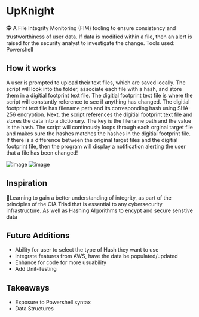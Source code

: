 # UpKnight 
🕵️ A File Integrity Monitoring (FIM) tooling to ensure consistency and trustworthiness of user data. If data is modified within a file, then an alert is raised for the security analyst to investigate the change. Tools used: Powershell

## How it works
A user is prompted to upload their text files, which are saved locally. The script will look into the folder, associate each file with a hash, and store them in a digitial footprint text file. The digitial footprint text file is where the script will constantly reference to see if anything has changed. The digitial footprint text file has filename path and its corresponding hash using SHA-256 encryption. Next, the script references the digitial footprint text file and stores the data into a dictionary. The key is the filename path and the value is the hash. The script will continously loops through each orginal target file and makes sure the hashes matches the hashes in the digitial footprint file. If there is a difference between the original target files and the digitial footprint file, then the program will display a notification alerting the user that a file has been changed!

![image](https://user-images.githubusercontent.com/56704620/167319061-9ab451fd-36b7-4c3d-8468-e37d5bef10f4.png)
![image](https://user-images.githubusercontent.com/56704620/167319137-d3b22e6d-85fd-43d6-90e1-664360262baf.png)

## Inspiration
💫Learning to gain a better understanding of integrity, as part of the principles of the CIA Triad that is essential to any cybersecurity infrastructure. As well as Hashing Algorithms to encypt and secure senstive data

## Future Additions 
- Ability for user to select the type of Hash they want to use
- Integrate features from AWS, have the data be populated/updated
- Enhance for code for more usuability
- Add Unit-Testing

## Takeaways
- Exposure to Powershell syntax
- Data Structures
